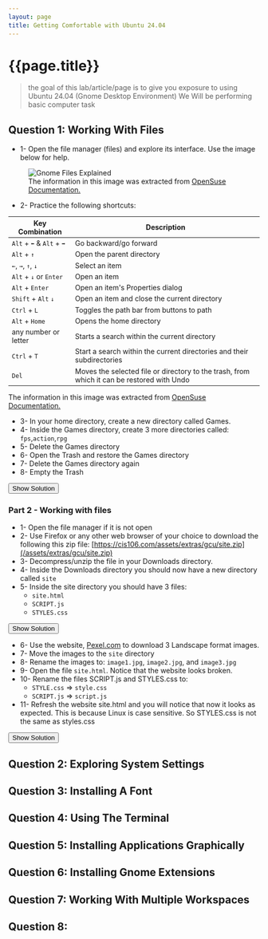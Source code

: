 ```yaml
---
layout: page
title: Getting Comfortable with Ubuntu 24.04
---
```


# {{page.title}}

> the goal of this lab/article/page is to give you exposure to using Ubuntu 24.04 (Gnome Desktop Environment)
> We Will be performing basic computer task

## Question 1: Working With Files
* 1- Open the file manager (files) and explore its interface. Use the image below for help.
<figure> 
    <img alt="Gnome Files Explained" src="https://docs.google.com/drawings/d/e/2PACX-1vTOX72_4rHSKoPwHDEjGcBzmgYp-RjnV2OqrjtPmHw8ne0GJ8arXbWDRTYt9_H2HnH5mhxS2OKHz5zD/pub?w=2005&h=1070"/>
    <figcaption> The information in this image was extracted from <a href="https://documentation.suse.com/sles/15-SP6/html/SLES-all/cha-gnomeuser-use.html">OpenSuse Documentation.</a></figcaption>
</figure>

* 2- Practice the following shortcuts:

| Key Combination           | Description                                                                                |
| ------------------------- | ------------------------------------------------------------------------------------------ |
| `Alt` + `⬅` & `Alt` + `➡` | Go backward/go forward                                                                     |
| `Alt` +  `↑`              | Open the parent directory                                                                  |
| `←`, `→`, `↑`, `↓`        | Select an item                                                                             |
| `Alt` + `↓` or `Enter`    | Open an item                                                                               |
| `Alt` + `Enter`           | Open an item's Properties dialog                                                           |
| `Shift` + `Alt` `↓`       | Open an item and close the current directory                                               |
| `Ctrl` + `L`              | Toggles the path bar from buttons to path                                                  |
| `Alt` + `Home`            | Opens the home directory                                                                   |
| any number or letter      | Starts a search within the current directory                                               |
| `Ctrl` + `T`              | Start a search within the current directories and their subdirectories                     |
| `Del`                     | Moves the selected file or directory to the trash, from which it can be restored with Undo |

 <figcaption> The information in this image was extracted from <a href="https://documentation.suse.com/sles/15-SP6/html/SLES-all/cha-gnomeuser-use.html#sec-gnomeuser-use-nautilus-shortcuts">OpenSuse Documentation.</a></figcaption>


* 3- In your home directory, create a new directory called Games.
* 4- Inside the Games directory, create 3 more directories called: `fps`,`action`,`rpg`
* 5- Delete the Games directory
* 6- Open the Trash and restore the Games directory
* 7- Delete the Games directory again
* 8- Empty the Trash


<button class="btn btn-primary fs-5 mb-4 mb-md-0 mr-2" name="SolutionShow" 
    onclick="var x = document.getElementById('files-practice1');if (x.style.display === 'none') {x.style.display = 'block';} else {x.style.display = 'none';}">Show Solution</button>
<p align="center" style="display:none" id='files-practice1'><img src="/assets/extras/gcu/files-practice.gif"/></p>


### Part 2 - Working with files

* 1- Open the file manager if it is not open
* 2- Use Firefox or any other web browser of your choice to download the following this zip file: [https://cis106.com/assets/extras/gcu/site.zip](/assets/extras/gcu/site.zip)
* 3- Decompress/unzip the file in your Downloads directory.
* 4- Inside the Downloads directory you should now have a new directory called `site`
* 5- Inside the site directory you should have 3 files:
  * `site.html`
  * `SCRIPT.js`
  * `STYLES.css`

<button class="btn btn-primary fs-5 mb-4 mb-md-0 mr-2" name="SolutionShow" 
    onclick="var x = document.getElementById('files-practice2');if (x.style.display === 'none') {x.style.display = 'block';} else {x.style.display = 'none';}">Show Solution</button>
<p align="center" style="display:none" id='files-practice2'><img src="/assets/extras/gcu/files-practice2.gif"/></p>


* 6- Use the website, [Pexel.com](https://www.pexels.com/) to download 3 Landscape format images. 
* 7- Move the images to the `site` directory
* 8- Rename the images to: `image1.jpg`, `image2.jpg`, and `image3.jpg`
* 9- Open the file `site.html`. Notice that the website looks broken. 
* 10- Rename the files SCRIPT.js and STYLES.css to:
  * `STYLE.css` => `style.css`
  * `SCRIPT.js` => `script.js`
* 11- Refresh the website site.html and you will notice that now it looks as expected. This is because Linux is case sensitive. So STYLES.css is not the same as styles.css 


<button class="btn btn-primary fs-5 mb-4 mb-md-0 mr-2" name="SolutionShow" 
    onclick="var x = document.getElementById('files-practice3');if (x.style.display === 'none') {x.style.display = 'block';} else {x.style.display = 'none';}">Show Solution</button>
<p align="center" style="display:none" id='files-practice3'><img src="/assets/extras/gcu/files-practice3.gif"/></p>

## Question 2: Exploring System Settings

## Question 3: Installing A Font

## Question 4: Using The Terminal

## Question 5: Installing Applications Graphically 

## Question 6: Installing Gnome Extensions

## Question 7: Working With Multiple Workspaces

## Question 8: 